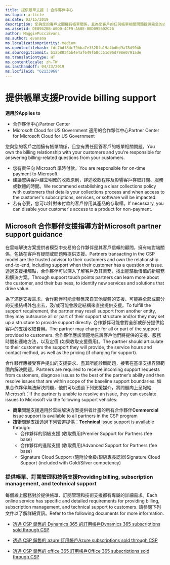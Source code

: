 ```yaml
---
title: 提供帳單支援 | 合作夥伴中心
ms.topic: article
ms.date: 03/15/2019
description: 您與您的客戶之間擁有帳單關係，且為您客戶的任何帳單相關問題提供完全的支援。
ms.assetid: DE0942BB-A0D0-4CF9-A60E-0BD095692C26
author: MaggiePucciEvans
ms.author: evansma
ms.localizationpriority: medium
ms.openlocfilehash: fdc7bdf8dc79bba7e3328fb19a4bdbd9a78d904b
ms.sourcegitcommit: b1ab80345b4e4af649fb8cc51d96d798e0791ade
ms.translationtype: HT
ms.contentlocale: zh-TW
ms.lasthandoff: 04/23/2019
ms.locfileid: "62133968"
---
```

# <a name="provide-billing-support"></a><span data-ttu-id="4017e-103">提供帳單支援</span><span class="sxs-lookup"><span data-stu-id="4017e-103">Provide billing support</span></span>

<span data-ttu-id="4017e-104">**適用於**</span><span class="sxs-lookup"><span data-stu-id="4017e-104">**Applies to**</span></span>

-  <span data-ttu-id="4017e-105">合作夥伴中心</span><span class="sxs-lookup"><span data-stu-id="4017e-105">Partner Center</span></span>
-  <span data-ttu-id="4017e-106">Microsoft Cloud for US Government 適用的合作夥伴中心</span><span class="sxs-lookup"><span data-stu-id="4017e-106">Partner Center for Microsoft Cloud for US Government</span></span>


<span data-ttu-id="4017e-107">您與您的客戶之間擁有帳單關係，且您有責任回答客戶的帳單相關問題。</span><span class="sxs-lookup"><span data-stu-id="4017e-107">You own the billing relationship with your customers and you're responsible for answering billing-related questions from your customers.</span></span>

-   <span data-ttu-id="4017e-108">您有責任向 Microsoft 準時付款。</span><span class="sxs-lookup"><span data-stu-id="4017e-108">You are responsible for on-time payment to Microsoft.</span></span>
-   <span data-ttu-id="4017e-109">建議您與客戶建立明確的收款原則，詳述收款程序及影響客戶存取訂閱、服務或軟體的時間。</span><span class="sxs-lookup"><span data-stu-id="4017e-109">We recommend establishing a clear collections policy with customers that details your collections process and when access to the customer's subscriptions, services, or software will be impacted.</span></span>
-   <span data-ttu-id="4017e-110">若有必要，您可以針對未付款的客戶停用其產品的存取權。</span><span class="sxs-lookup"><span data-stu-id="4017e-110">If necessary, you can disable your customer's access to a product for non-payment.</span></span>

## <a name="microsoft-partner-support-guidance"></a><span data-ttu-id="4017e-111">Microsoft 合作夥伴支援指導方針</span><span class="sxs-lookup"><span data-stu-id="4017e-111">Microsoft partner support guidance</span></span>

<span data-ttu-id="4017e-112">在雲端解決方案提供者模型中交易的合作夥伴是其客戶信賴的顧問，擁有端對端關係，包括在客戶有疑問或問題時提供支援。</span><span class="sxs-lookup"><span data-stu-id="4017e-112">Partners transacting in the CSP model are the trusted advisor to their customers and own the relationship end-to-end, including support when their customer has a question or issue.</span></span> <span data-ttu-id="4017e-113">透過支援接觸點，合作夥伴可以深入了解客戶及其業務，找出能驅動價值的新服務和解決方案。</span><span class="sxs-lookup"><span data-stu-id="4017e-113">Through support touch points partners can learn more about the customer, and their business, to identify new services and solutions that drive value.</span></span>

<span data-ttu-id="4017e-114">為了滿足支援需求，合作夥伴可能會轉售來自其他實體的支援、可能將全部或部分的支援結構外包出去，及/或可能會設定結構來直接提供支援。</span><span class="sxs-lookup"><span data-stu-id="4017e-114">To fulfill the support requirement, the partner may resell support from another entity, they may outsource all or part of their support structure and/or they may set up a structure to provide support directly.</span></span>  <span data-ttu-id="4017e-115">合作夥伴可能會對全部或部分提供給客戶的支援收取費用。</span><span class="sxs-lookup"><span data-stu-id="4017e-115">The partner may charge for all or part of the support provided to customers.</span></span> <span data-ttu-id="4017e-116">合作夥伴應該清楚地告訴客戶他們將提供的支援、服務時間和連絡方法，以及定價 (如果收取支援費用)。</span><span class="sxs-lookup"><span data-stu-id="4017e-116">The partner should articulate to their customers the support they will provide, the service hours and contact method, as well as the pricing (if charging for support).</span></span> 

<span data-ttu-id="4017e-117">合作夥伴應接受客戶提出的支援要求、盡其所能診斷問題，接著在基準支援界限範圍內解決問題。</span><span class="sxs-lookup"><span data-stu-id="4017e-117">Partners are required to receive incoming support requests from customers, diagnose issues to the best of the partner’s ability and then resolve issues that are within scope of the baseline support boundaries.</span></span> <span data-ttu-id="4017e-118">如果合作夥伴無法解決問題，他們可以透過下列支援媒介，將問題向上呈報給 Microsoft：</span><span class="sxs-lookup"><span data-stu-id="4017e-118">If the partner is unable to resolve an issue, they can escalate issues to Microsoft via the following support vehicles:</span></span>

- <span data-ttu-id="4017e-119">**商業**問題支援適用於雲端解決方案提供者計畫的所有合作夥伴</span><span class="sxs-lookup"><span data-stu-id="4017e-119">**Commercial** issue support is available to all partners in the CSP program</span></span>
-   <span data-ttu-id="4017e-120">**技術**問題支援透過下列管道提供：</span><span class="sxs-lookup"><span data-stu-id="4017e-120">**Technical** issue support is available through:</span></span>
    -   <span data-ttu-id="4017e-121">合作夥伴的頂級支援 (收取費用)</span><span class="sxs-lookup"><span data-stu-id="4017e-121">Premier Support for Partners (fee base)</span></span>
    -   <span data-ttu-id="4017e-122">合作夥伴的進階支援 (收取費用)</span><span class="sxs-lookup"><span data-stu-id="4017e-122">Advanced Support for Partners (fee base)</span></span>
    -   <span data-ttu-id="4017e-123">Signature Cloud Support (隨附於金級/銀級專長認證)</span><span class="sxs-lookup"><span data-stu-id="4017e-123">Signature Cloud Support (included with Gold/Silver competency)</span></span>

### <a name="providing-billing-subscription-management-and-technical-support"></a><span data-ttu-id="4017e-124">提供帳單、訂閱管理和技術支援</span><span class="sxs-lookup"><span data-stu-id="4017e-124">Providing billing, subscription management, and technical support</span></span> 

<span data-ttu-id="4017e-125">每個線上服務對於提供帳單、訂閱管理和技術支援都有專屬的詳細需求。</span><span class="sxs-lookup"><span data-stu-id="4017e-125">Each online service has specific and detailed requirements for providing billing, subscription management, and technical support to customers.</span></span> <span data-ttu-id="4017e-126">請參閱下列文件以了解詳細資訊。</span><span class="sxs-lookup"><span data-stu-id="4017e-126">Refer to the following documents for more information.</span></span>

-   [<span data-ttu-id="4017e-127">透過 CSP 銷售的 Dynamics 365 的訂用帳戶</span><span class="sxs-lookup"><span data-stu-id="4017e-127">Dynamics 365 subscriptions sold through CSP</span></span>](https://www.microsoftpartnercommunity.com/t5/CSP/Microsoft-Partner-Support-Guidance/m-p/5262#M30)

-   [<span data-ttu-id="4017e-128">透過 CSP 銷售的 azure 訂用帳戶</span><span class="sxs-lookup"><span data-stu-id="4017e-128">Azure subscriptions sold through CSP</span></span>](https://www.microsoftpartnercommunity.com/t5/CSP/Microsoft-Partner-Support-Guidance/m-p/5263#M31)

-   [<span data-ttu-id="4017e-129">透過 CSP 銷售的 office 365 訂用帳戶</span><span class="sxs-lookup"><span data-stu-id="4017e-129">Office 365 subscriptions sold through CSP</span></span>](https://www.microsoftpartnercommunity.com/t5/CSP/Microsoft-Partner-Support-Guidance/m-p/5264#M32)
 

